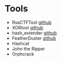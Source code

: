 # Tools
- RsaCTFTool [github](https://github.com/Ganapati/RsaCtfTool)
- XORtool [github](https://github.com/hellman/xortool)
- hash_extender [github](https://github.com/iagox86/hash_extender)
- FeatherDuster [github](https://github.com/nccgroup/featherduster)
- Hashcat
- John the Ripper
- Orphcrack
